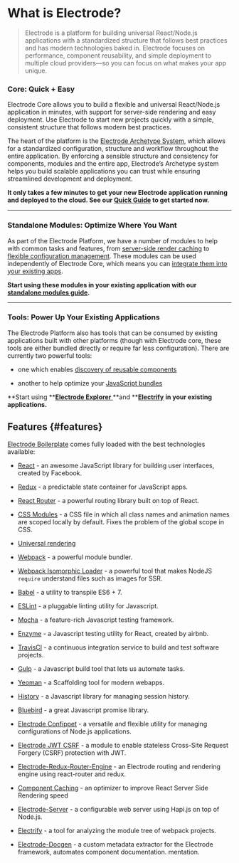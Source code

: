 # What is Electrode?

> Electrode is a platform for building universal React/Node.js applications with a standardized structure that follows best practices and has modern technologies baked in. Electrode focuses on performance, component reusability, and simple deployment to multiple cloud providers—so you can focus on what makes your app unique.

### Core: Quick + Easy

Electrode Core allows you to build a flexible and universal React/Node.js application in minutes, with support for server-side rendering and easy deployment. Use Electrode to start new projects quickly with a simple, consistent structure that follows modern best practices.

The heart of the platform is the [Electrode Archetype System](/chapter1/quick-start/what-are-archetypes.md), which allows for a standardized configuration, structure and workflow throughout the entire application. By enforcing a sensible structure and consistency for components, modules and the entire app, Electrode’s Archetype system helps you build scalable applications you can trust while ensuring streamlined development and deployment.

**It only takes a few minutes to get your new Electrode application running and deployed to the cloud. See our **[**Quick Guide**](/chapter1/quick-start/get-started.md)** to get started now.**

---

### Standalone Modules: Optimize Where You Want

As part of the Electrode Platform, we have a number of modules to help with common tasks and features, from [server-side render caching](/chapter1/advanced/stand-alone-modules/server-side-render-caching-+-profiling.md) to [flexible configuration management](/chapter1/advanced/stand-alone-modules/confippet.md). These modules can be used independently of Electrode Core, which means you can [integrate them into your existing apps](/chapter1/advanced/stand-alone-modules.md).

**Start using these modules in your existing application with our **[**standalone modules guide**](/chapter1/advanced/stand-alone-modules.md)**.**

---

### Tools: Power Up Your Existing Applications

The Electrode Platform also has tools that can be consumed by existing applications built with other platforms \(though with Electrode core, these tools are either bundled directly or require far less configuration\). There are currently two powerful tools:

* one which enables [discovery of reusable components](/chapter1/advanced/powerful-electrode-tools/electrode-explorer.md)

* another to help optimize your [JavaScript bundles](/chapter1/advanced/powerful-electrode-tools/electrify.md)

**Start using **[**Electrode Explorer** ](/chapter1/advanced/powerful-electrode-tools/electrode-explorer.md)**and **[**Electrify**](/chapter1/advanced/powerful-electrode-tools/electrify.md) **in your existing applications.**

## Features {#features}

[Electrode Boilerplate](https://github.com/electrode-io/electrode#boilerplate-universal-react-node) comes fully loaded with the best technologies available:

* [React](https://facebook.github.io/react/index.html) - an awesome JavaScript library for building user interfaces, created by Facebook.

* [Redux](http://redux.js.org/docs/basics/UsageWithReact.html) - a predictable state container for JavaScript apps.

* [React Router](https://github.com/ReactTraining/react-router/tree/master/docs) - a powerful routing library built on top of React.

* [CSS Modules](https://github.com/css-modules/css-modules) - a CSS file in which all class names and animation names are scoped locally by default. Fixes the problem of the global scope in CSS.

* [Universal rendering](https://medium.com/@mjackson/universal-javascript-4761051b7ae9#.xjxr5yj5z)

* [Webpack](https://webpack.github.io/docs/motivation.html) - a powerful module bundler.

* [Webpack Isomorphic Loader](https://github.com/jchip/isomorphic-loader) - a powerful tool that makes NodeJS `require` understand files such as images for SSR.

* [Babel](https://babeljs.io/) - a utility to transpile ES6 + 7.

* [ESLint](http://eslint.org/) - a pluggable linting utility for Javascript.

* [Mocha](https://mochajs.org/) - a feature-rich Javascript testing framework.

* [Enzyme](https://github.com/airbnb/enzyme) - a Javascript testing utility for React, created by airbnb.

* [TravisCI](https://travis-ci.org/) - a continuous integration service to build and test software projects.

* [Gulp](http://gulpjs.com/) - a Javascript build tool that lets us automate tasks.

* [Yeoman](http://yeoman.io/) - a Scaffolding tool for modern webapps.

* [History](https://www.npmjs.com/package/history) - a Javascript library for managing session history.

* [Bluebird](http://bluebirdjs.com/docs/why-promises.html) - a great Javascript promise library.

* [Electrode Confippet](https://github.com/electrode-io/electrode-confippet) - a versatile and flexible utility for managing configurations of Node.js applications.

* [Electrode JWT CSRF](https://github.com/electrode-io/electrode-csrf-jwt) - a module to enable stateless Cross-Site Request Forgery \(CSRF\) protection with JWT.

* [Electrode-Redux-Router-Engine](https://github.com/electrode-io/electrode-redux-router-engine) - an Electrode routing and rendering engine using react-router and redux.

* [Component Caching](https://github.com/electrode-io/electrode-react-ssr-caching) - an optimizer to improve React Server Side Rendering speed

* [Electrode-Server](https://github.com/electrode-io/electrode-server) - a configurable web server using Hapi.js on top of Node.js.

* [Electrify](https://github.com/electrode-io/electrify) - a tool for analyzing the module tree of webpack projects.

* [Electrode-Docgen](https://github.com/electrode-io/electrode-docgen) - a custom metadata extractor for the Electrode framework, automates component documentation. mentation.



